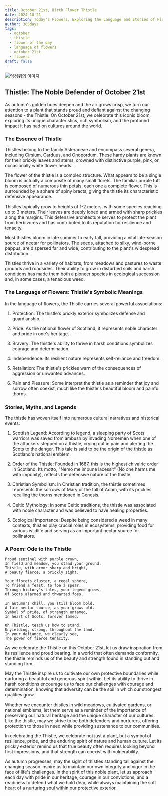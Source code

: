 ```yaml
---
title: October 21st, Birth Flower Thistle
date: 2024-10-21
description: Today's Flowers, Exploring the Language and Stories of Flowers Thistle
author: 365days
tags:
  - october
  - thistle
  - flower of the day
  - language of flowers
  - october 21st
  - flowers
draft: false
---
```



![엉겅퀴의 이미지](https://cdn.pixabay.com/photo/2019/07/03/16/36/meadow-4314990_960_720.jpg#center)
## Thistle: The Noble Defender of October 21st

As autumn's golden hues deepen and the air grows crisp, we turn our attention to a plant that stands proud and defiant against the changing seasons - the Thistle. On October 21st, we celebrate this iconic bloom, exploring its unique characteristics, rich symbolism, and the profound impact it has had on cultures around the world.

### The Essence of Thistle

Thistles belong to the family Asteraceae and encompass several genera, including Cirsium, Carduus, and Onopordum. These hardy plants are known for their prickly leaves and stems, crowned with distinctive purple, pink, or occasionally white flower heads.

The flower of the thistle is a complex structure. What appears to be a single bloom is actually a composite of many small florets. The familiar purple tuft is composed of numerous thin petals, each one a complete flower. This is surrounded by a sphere of spiny bracts, giving the thistle its characteristic defensive appearance.

Thistles typically grow to heights of 1-2 meters, with some species reaching up to 3 meters. Their leaves are deeply lobed and armed with sharp prickles along the margins. This defensive architecture serves to protect the plant from herbivores and has contributed to its reputation for resilience and tenacity.

Most thistles bloom in late summer to early fall, providing a vital late-season source of nectar for pollinators. The seeds, attached to silky, wind-borne pappus, are dispersed far and wide, contributing to the plant's widespread distribution.

Thistles thrive in a variety of habitats, from meadows and pastures to waste grounds and roadsides. Their ability to grow in disturbed soils and harsh conditions has made them both a pioneer species in ecological succession and, in some cases, a tenacious weed.

### The Language of Flowers: Thistle's Symbolic Meanings

In the language of flowers, the Thistle carries several powerful associations:

1. Protection: The thistle's prickly exterior symbolizes defense and guardianship.

2. Pride: As the national flower of Scotland, it represents noble character and pride in one's heritage.

3. Bravery: The thistle's ability to thrive in harsh conditions symbolizes courage and determination.

4. Independence: Its resilient nature represents self-reliance and freedom.

5. Retaliation: The thistle's prickles warn of the consequences of aggression or unwanted advances.

6. Pain and Pleasure: Some interpret the thistle as a reminder that joy and sorrow often coexist, much like the thistle's beautiful bloom and painful thorns.

### Stories, Myths, and Legends

The thistle has woven itself into numerous cultural narratives and historical events:

1. Scottish Legend: According to legend, a sleeping party of Scots warriors was saved from ambush by invading Norsemen when one of the attackers stepped on a thistle, crying out in pain and alerting the Scots to the danger. This tale is said to be the origin of the thistle as Scotland's national emblem.

2. Order of the Thistle: Founded in 1687, this is the highest chivalric order in Scotland. Its motto, "Nemo me impune lacessit" (No one harms me with impunity), reflects the defensive nature of the thistle.

3. Christian Symbolism: In Christian tradition, the thistle sometimes represents the sorrows of Mary or the fall of Adam, with its prickles recalling the thorns mentioned in Genesis.

4. Celtic Mythology: In some Celtic traditions, the thistle was associated with noble character and was believed to have healing properties.

5. Ecological Importance: Despite being considered a weed in many contexts, thistles play crucial roles in ecosystems, providing food for various wildlife and serving as an important nectar source for pollinators.

### A Poem: Ode to the Thistle

	Proud sentinel with purple crown,
	In field and meadow, you stand your ground.
	Thistle, with armor sharp and bright,
	A beauty fierce, a prickly sight.
	
	Your florets cluster, a regal sphere,
	To friend a feast, to foe a spear.
	Through history's tales, your legend grows,
	Of Scots alarmed and thwarted foes.
	
	In autumn's chill, you still bloom bold,
	A late nectar source, as year grows old.
	Symbol of pride, of strength untamed,
	In heart of Scots, forever famed.
	
	Oh Thistle, teach us how to stand,
	Unyielding, strong, throughout the land.
	In your defiance, we clearly see,
	The power of fierce tenacity.

As we celebrate the Thistle on this October 21st, let us draw inspiration from its resilience and proud bearing. In a world that often demands conformity, the thistle reminds us of the beauty and strength found in standing out and standing firm.

May the Thistle inspire us to cultivate our own protective boundaries while nurturing a beautiful and generous spirit within. Let its ability to thrive in harsh conditions encourage us to face our challenges with courage and determination, knowing that adversity can be the soil in which our strongest qualities grow.

Whether we encounter thistles in wild meadows, cultivated gardens, or national emblems, let them serve as a reminder of the importance of preserving our natural heritage and the unique character of our cultures. Like the thistle, may we strive to be both defenders and nurturers, offering protection to those in need while providing sustenance to our communities.

In celebrating the Thistle, we celebrate not just a plant, but a symbol of resilience, pride, and the enduring spirit of nature and human culture. Let its prickly exterior remind us that true beauty often requires looking beyond first impressions, and that strength can coexist with vulnerability.

As autumn progresses, may the sight of thistles standing tall against the changing season inspire us to maintain our own integrity and vigor in the face of life's challenges. In the spirit of this noble plant, let us approach each day with pride in our heritage, courage in our convictions, and a readiness to defend what we hold dear, while always maintaining the soft heart of a nurturing soul within our protective exterior.